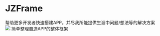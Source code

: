# JZFrame  
帮助更多开发者快速搭建APP，并尽我所能提供生涯中问题/想法等的解决方案  
[![](https://jitpack.io/v/Mr-Bian/JZFrame.svg)](https://jitpack.io/#Mr-Bian/JZFrame)
简单整理自造APP的整体框架

